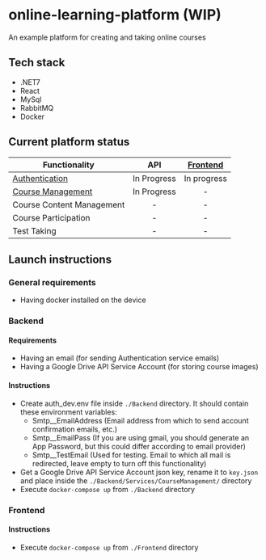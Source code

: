 # online-learning-platform (WIP)
An example platform for creating and taking online courses
## Tech stack
- .NET7
- React
- MySql
- RabbitMQ
- Docker
## Current platform status
| Functionality                  | API           | [Frontend]      |
| ------------------------------ |:-------------:| :--------------:|
| [Authentication]               | In Progress   | In progress     |
| [Course Management]            | In Progress   |  -              |
| Course Content Management      | -             |  -              |
| Course Participation           | -             |  -              |
| Test Taking                    | -             |  -              |

[Authentication]: https://github.com/Nadegamra/microservices-authentication
[Course Management]: https://github.com/Nadegamra/microservices-course_management
[Frontend]: https://github.com/Nadegamra/olp-frontend-spa

## Launch instructions
### General requirements
- Having docker installed on the device
### Backend
#### Requirements
- Having an email (for sending Authentication service emails)
- Having a Google Drive API Service Account (for storing course images)
#### Instructions
- Create auth_dev.env file inside `./Backend` directory. It should contain these environment variables:
  - Smtp__EmailAddress (Email address from which to send account confirmation emails, etc.)
  - Smtp__EmailPass (If you are using gmail, you should generate an App Password, but this could differ according to email provider)
  - Smtp__TestEmail (Used for testing. Email to which all mail is redirected, leave empty to turn off this functionality)
- Get a Google Drive API Service Account json key, rename it to `key.json` and place inside the `./Backend/Services/CourseManagement/` directory
- Execute `docker-compose up` from `./Backend` directory
### Frontend
#### Instructions
- Execute `docker-compose up` from `./Frontend` directory
